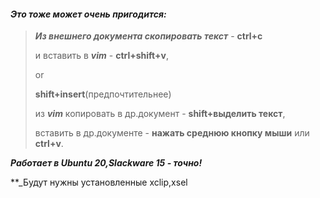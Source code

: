 #### _Это тоже может очень пригодится:_

> **_Из внешнего документа скопировать текст_** - **ctrl+c**
> 
> и вставить в **_vim_** - **ctrl+shift+v**,
> 
> or 
>
> **shift+insert**(предпочтительнее)
> 
> из **_vim_** копировать в др.документ - **shift+выделить текст**,
> 
> вставить в др.документе - **нажать среднюю кнопку мыши** или **ctrl+v**.

**_Работает в Ubuntu 20,Slackware 15 - точно!_**

**_Будут нужны установленные xclip,xsel
